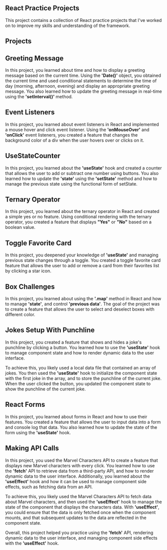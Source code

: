 ## React Practice Projects

This project contains a collection of React practice projects that I've worked on to improve my skills and understanding of the framework.

## Projects

## Greeting Message

In this project, you learned about time and how to display a greeting message based on the current time. Using the **'Date()'** object, you obtained the current time and used conditional statements to determine the time of day (morning, afternoon, evening) and display an appropriate greeting message. You also learned how to update the greeting message in real-time using the **'setInterval()'** method.

## Event Listeners

In this project, you learned about event listeners in React and implemented a mouse hover and click event listener. Using the **'onMouseOver'** and **'onClick'** event listeners, you created a feature that changes the background color of a div when the user hovers over or clicks on it.

## UseStateCounter

In this project, you learned about the **'useState'** hook and created a counter that allows the user to add or subtract one number using buttons. You also learned how to update the **'state'** using the **'setState'** method and how to manage the previous state using the functional form of setState.

## Ternary Operator

In this project, you learned about the ternary operator in React and created a simple yes or no feature. Using conditional rendering with the ternary operator, you created a feature that displays **"Yes"** or **"No"** based on a boolean value.

## Toggle Favorite Card

In this project, you deepened your knowledge of **'useState'** and managing previous state changes through a toggle. You created a toggle favorite card feature that allows the user to add or remove a card from their favorites list by clicking a star icon.

## Box Challenges

In this project, you learned about using the **'.map'** method in React and how to manage **'state'**, and control **'previous data'**. The goal of the project was to create a feature that allows the user to select and deselect boxes with different color.

## Jokes Setup With Punchline

In this project, you created a feature that shows and hides a joke's punchline by clicking a button. You learned how to use the **'useState'** hook to manage component state and how to render dynamic data to the user interface.

To achieve this, you likely used a local data file that contained an array of jokes. You then used the **'useState'** hook to initialize the component state with the first joke in the array, and to store the punchline of the current joke. When the user clicked the button, you updated the component state to show the punchline of the current joke.

## React Forms

In this project, you learned about forms in React and how to use their features. You created a feature that allows the user to input data into a form and console log that data. You also learned how to update the state of the form using the **'useState'** hook.

## Making API Calls

In this project, you used the Marvel Characters API to create a feature that displays new Marvel characters with every click. You learned how to use the **'fetch'** API to retrieve data from a third-party API, and how to render dynamic data to the user interface. Additionally, you learned about the **'useEffect'** hook and how it can be used to manage component side effects, such as fetching data from an API.

To achieve this, you likely used the Marvel Characters API to fetch data about Marvel characters, and then used the **'useEffect'** hook to manage the state of the component that displays the characters data. With **'useEffect'**, you could ensure that the data is only fetched once when the component mounts, and that subsequent updates to the data are reflected in the component state.

Overall, this project helped you practice using the **'fetch'** API, rendering dynamic data to the user interface, and managing component side effects with the **'useEffect'** hook.
